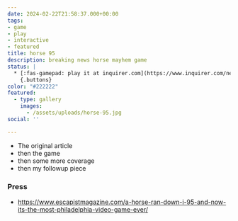 ```yaml
---
date: 2024-02-22T21:58:37.000+00:00
tags:
- game
- play
- interactive
- featured
title: horse 95
description: breaking news horse mayhem game
status: |
  * [:fas-gamepad: play it at inquirer.com](https://www.inquirer.com/news/philadelphia/inq2/horse-i-95-highway-game-20240222.html)
    {.buttons}
color: "#222222"
featured:
  - type: gallery
    images:
      - /assets/uploads/horse-95.jpg
social: ''

---
```


* The original article
* then the game
* then some more coverage
* then my followup piece


### Press
* https://www.escapistmagazine.com/a-horse-ran-down-i-95-and-now-its-the-most-philadelphia-video-game-ever/